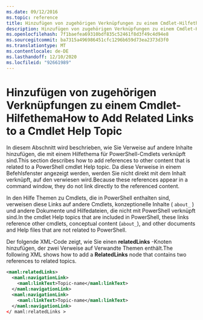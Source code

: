 ```yaml
---
ms.date: 09/12/2016
ms.topic: reference
title: Hinzufügen von zugehörigen Verknüpfungen zu einem Cmdlet-Hilfethema
description: Hinzufügen von zugehörigen Verknüpfungen zu einem Cmdlet-Hilfethema
ms.openlocfilehash: 7f1baefea69310bdf835c52461f8d3f49c4d94e8
ms.sourcegitcommit: ba7315a496986451cfc1296b659d73ea2373d3f0
ms.translationtype: MT
ms.contentlocale: de-DE
ms.lasthandoff: 12/10/2020
ms.locfileid: "92661989"
---
```

# <a name="how-to-add-related-links-to-a-cmdlet-help-topic"></a><span data-ttu-id="61f0d-103">Hinzufügen von zugehörigen Verknüpfungen zu einem Cmdlet-Hilfethema</span><span class="sxs-lookup"><span data-stu-id="61f0d-103">How to Add Related Links to a Cmdlet Help Topic</span></span>

<span data-ttu-id="61f0d-104">In diesem Abschnitt wird beschrieben, wie Sie Verweise auf andere Inhalte hinzufügen, die mit einem Hilfethema für PowerShell-Cmdlets verknüpft sind.</span><span class="sxs-lookup"><span data-stu-id="61f0d-104">This section describes how to add references to other content that is related to a PowerShell cmdlet Help topic.</span></span> <span data-ttu-id="61f0d-105">Da diese Verweise in einem Befehlsfenster angezeigt werden, werden Sie nicht direkt mit dem Inhalt verknüpft, auf den verwiesen wird.</span><span class="sxs-lookup"><span data-stu-id="61f0d-105">Because these references appear in a command window, they do not link directly to the referenced content.</span></span>

<span data-ttu-id="61f0d-106">In den Hilfe Themen zu Cmdlets, die in PowerShell enthalten sind, verweisen diese Links auf andere Cmdlets, konzeptionelle Inhalte ( `about_` ) und andere Dokumente und Hilfedateien, die nicht mit PowerShell verknüpft sind.</span><span class="sxs-lookup"><span data-stu-id="61f0d-106">In the cmdlet Help topics that are included in PowerShell, these links reference other cmdlets, conceptual content (`about_`), and other documents and Help files that are not related to PowerShell.</span></span>

<span data-ttu-id="61f0d-107">Der folgende XML-Code zeigt, wie Sie einen **relatedLinks** -Knoten hinzufügen, der zwei Verweise auf Verwandte Themen enthält.</span><span class="sxs-lookup"><span data-stu-id="61f0d-107">The following XML shows how to add a **RelatedLinks** node that contains two references to related topics.</span></span>

```xml
<maml:relatedLinks>
  <maml:navigationLink>
    <maml:linkText>Topic-name</maml:linkText>
  </maml:navigationLink>
  <maml:navigationLink>
    <maml:linkText>Topic-name</maml:linkText>
  </maml:navigationLink>
</ maml:relatedLinks >
```
